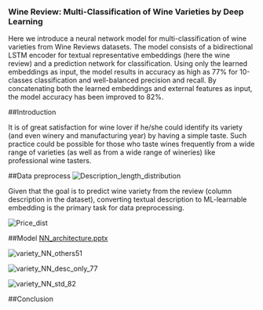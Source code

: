 ### Wine Review: Multi-Classification of Wine Varieties by Deep Learning
Here we introduce a neural network model for multi-classification of wine varieties from Wine Reviews datasets. The model consists of a bidirectional LSTM encoder for textual representative embeddings (here the wine review) and a prediction network for classification. Using only the learned embeddings as input, the model results in accuracy as high as 77% for 10-classes classification and well-balanced precision and recall. By concatenating both the learned embeddings and external features as input, the model accuracy has been improved to 82%.

##Introduction

It is of great satisfaction for wine lover if he/she could identify its variety (and even winery and manufacturing year) by having a simple taste. Such practice could be possible for those who taste wines frequently from a wide range of varieties (as well as from a wide range of wineries) like professional wine tasters. 

##Data preprocess
![Description_length_distribution](https://user-images.githubusercontent.com/34787111/60202040-a4918b80-97fe-11e9-8b3e-e5e1e81422c1.png)

Given that the goal is to predict wine variety from the review (column description in the dataset), converting textual description to ML-learnable embedding is the primary task for data preprocessing. 

![Price_dist](https://user-images.githubusercontent.com/34787111/60202059-ac513000-97fe-11e9-98ae-9b0e400f9a0d.png)

##Model
[NN_architecture.pptx](https://github.com/rzhou1/WineReview/files/3331293/NN_architecture.pptx)


![variety_NN_others51](https://user-images.githubusercontent.com/34787111/60202086-b5420180-97fe-11e9-85bb-c85696cf5e3b.png)

![variety_NN_desc_only_77](https://user-images.githubusercontent.com/34787111/60202097-bbd07900-97fe-11e9-9d11-876a2600187e.png)

![variety_NN_std_82](https://user-images.githubusercontent.com/34787111/60202114-c12dc380-97fe-11e9-8427-257b52b94a42.png)

##Conclusion





